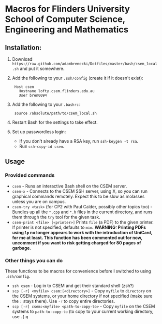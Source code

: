 # Macros for Flinders University School of Computer Science, Engineering and Mathematics

## Installation:

1. Download `https://raw.github.com/adambrenecki/Dotfiles/master/bash/csem_local.sh` and put it somewhere.
2. Add the following to your `.ssh/config` (create it if it doesn't exist):

        Host csem
          Hostname lofty.csem.flinders.edu.au
          User bren0094

2. Add the following to your `.bashrc`:

        source /absolute/path/to/csem_local.sh

3. Restart Bash for the settings to take effect.
4. Set up passwordless login:
   * If you don't already have a RSA key, run `ssh-keygen -t rsa`. 
   * Run `ssh-copy-id csem`.

## Usage

### Provided commands

* `csem` - Runs an interactive Bash shell on the CSEM server.
* `csem-x` - Connects to the CSEM SSH server, using X, so you can run graphical commands remotely. Expect this to be slow as molasses unless you are on campus.
* `csem-try <task>` (for CP2 with Paul Calder, possibly other topics too) - Bundles up all the `*.cpp` and `*.h` files in the current directory, and runs them through the `try` tool for the given task.
* `csem-print <file> [<printer>]` Prints `file` (a PDF) to the given printer. If printer is not specified, defaults to `min`. **WARNING: Printing PDFs using `lp` no longer appears to work with the introduction of UniCard, for me at least. This function has been commented out for now, uncomment if you want to risk getting charged for 80 pages of garbage.**

### Other things you can do

These functions to be macros for convenience before I switched to using `.ssh/config`.

* `ssh csem` - Log in to CSEM and get their standard shell (zsh?)
* `scp [-r] <myfile> csem:[<directory>]` - Copy `myfile` to `directory` on the CSEM systems, or your home directory if not specified (make sure the `:` stays there). Use `-r` to copy entire directories.
* `scp [-r] csem:<myfile> <path-to-copy-to>` - Copy `myfile` on the CSEM systems to `path-to-copy-to` (to copy to your current working directory, use `.`).q
